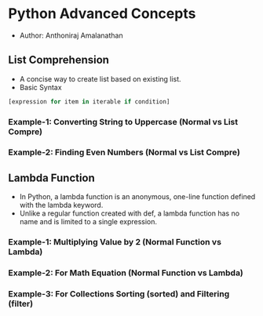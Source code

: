 # Python Advanced Concepts
- Author: Anthoniraj Amalanathan

## List Comprehension
- A concise way to create list based on existing list.
- Basic Syntax
```python
[expression for item in iterable if condition]
```
### Example-1: Converting String to Uppercase (Normal vs List Compre)
### Example-2: Finding Even Numbers (Normal vs List Compre)

## Lambda Function
- In Python, a lambda function is an anonymous, one-line function defined with the lambda keyword.
- Unlike a regular function created with def, a lambda function has no name and is limited to a single expression.

### Example-1: Multiplying Value by 2 (Normal Function vs Lambda)
### Example-2: For Math Equation (Normal Function vs Lambda)
### Example-3: For Collections Sorting (sorted) and Filtering (filter)